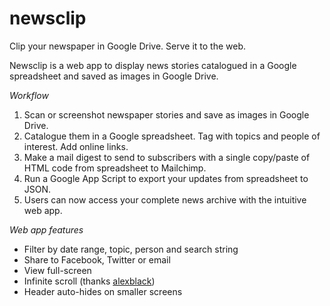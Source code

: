 # newsclip
Clip your newspaper in Google Drive. Serve it to the web.

Newsclip is a web app to display news stories catalogued in a Google spreadsheet and saved as images in Google Drive.

*Workflow*
 1. Scan or screenshot newspaper stories and save as images in Google Drive.
 2. Catalogue them in a Google spreadsheet. Tag with topics and people of interest. Add online links.
 3. Make a mail digest to send to subscribers with a single copy/paste of HTML code from spreadsheet to Mailchimp.
 4. Run a Google App Script to export your updates from spreadsheet to JSON.
 5. Users can now access your complete news archive with the intuitive web app.

*Web app features*
* Filter by date range, topic, person and search string
* Share to Facebook, Twitter or email
* View full-screen
* Infinite scroll (thanks [alexblack](https://github.com/alexblack/infinite-scroll))
* Header auto-hides on smaller screens
